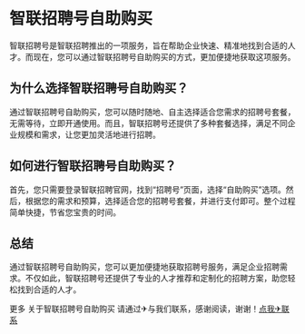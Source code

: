 # 智联招聘号自助购买

智联招聘号是智联招聘推出的一项服务，旨在帮助企业快速、精准地找到合适的人才。而现在，您可以通过智联招聘号自助购买的方式，更加便捷地获取这项服务。

## 为什么选择智联招聘号自助购买？

通过智联招聘号自助购买，您可以随时随地、自主选择适合您需求的招聘号套餐，无需等待，立即开通使用。而且，智联招聘号还提供了多种套餐选择，满足不同企业规模和需求，让您更加灵活地进行招聘。

## 如何进行智联招聘号自助购买？

首先，您只需要登录智联招聘官网，找到“招聘号”页面，选择“自助购买”选项。然后，根据您的需求和预算，选择适合您的招聘号套餐，并进行支付即可。整个过程简单快捷，节省您宝贵的时间。

## 总结

通过智联招聘号自助购买，您可以更加便捷地获取招聘号服务，满足企业招聘需求。不仅如此，智联招聘号还提供了专业的人才推荐和定制化的招聘方案，助您轻松找到合适的人才。

更多 关于智联招聘号自助购买 请通过✈与我们联系，感谢阅读，谢谢！[点我✈联系](https://ads.k02.cc)